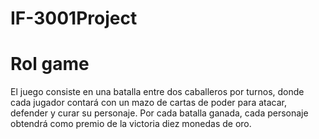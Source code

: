 # IF-3001Project
# Rol game

El juego consiste en una batalla entre dos caballeros por turnos, donde cada
jugador contará con un mazo de cartas de poder para atacar, defender y curar
su personaje. Por cada batalla ganada, cada personaje obtendrá como premio
de la victoria diez monedas de oro.
